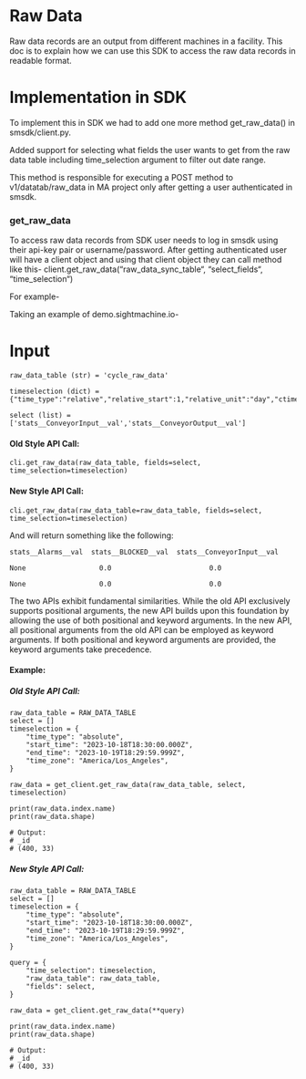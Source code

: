 # Raw Data
Raw data records are an output from different machines in a facility. This doc is to explain how we can use this SDK to access the raw data records in readable format.


# Implementation in SDK

To implement this in SDK we had to add one more method get_raw_data() in smsdk/client.py.

Added support for selecting what fields the user wants to get from the raw data table including time_selection argument to filter out date range. 

This method is responsible for executing a POST method to v1/datatab/raw_data in MA project only after getting a user authenticated in smsdk.

### get_raw_data
To access raw data records from SDK user needs to log in smsdk using their api-key pair or username/password. After getting authenticated user will have a client object and using that client object they can call method like this- client.get_raw_data(“raw_data_sync_table“, “select_fields“, “time_selection“)

For example-

Taking an example of demo.sightmachine.io-

# Input
```
raw_data_table (str) = 'cycle_raw_data'

timeselection (dict) = {"time_type":"relative","relative_start":1,"relative_unit":"day","ctime_tz":"America/Los_Angeles"}

select (list) = ['stats__ConveyorInput__val','stats__ConveyorOutput__val']
```

#### Old Style API Call:

```
cli.get_raw_data(raw_data_table, fields=select, time_selection=timeselection)
```

#### New Style API Call:

```
cli.get_raw_data(raw_data_table=raw_data_table, fields=select, time_selection=timeselection)
```

And will return something like the following:
```
stats__Alarms__val  stats__BLOCKED__val  stats__ConveyorInput__val

None                  0.0                        0.0

None                  0.0                        0.0
```

The two APIs exhibit fundamental similarities. While the old API exclusively supports positional arguments, the new API builds upon this foundation by allowing the use of both positional and keyword arguments. In the new API, all positional arguments from the old API can be employed as keyword arguments. If both positional and keyword arguments are provided, the keyword arguments take precedence.


#### Example:

##### Old Style API Call:

```
raw_data_table = RAW_DATA_TABLE
select = []
timeselection = {
    "time_type": "absolute",
    "start_time": "2023-10-18T18:30:00.000Z",
    "end_time": "2023-10-19T18:29:59.999Z",
    "time_zone": "America/Los_Angeles",
}

raw_data = get_client.get_raw_data(raw_data_table, select, timeselection)

print(raw_data.index.name)
print(raw_data.shape)

# Output:
# _id
# (400, 33)
```

##### New Style API Call:

```
raw_data_table = RAW_DATA_TABLE
select = []
timeselection = {
    "time_type": "absolute",
    "start_time": "2023-10-18T18:30:00.000Z",
    "end_time": "2023-10-19T18:29:59.999Z",
    "time_zone": "America/Los_Angeles",
}

query = {
    "time_selection": timeselection,
    "raw_data_table": raw_data_table,
    "fields": select,
}

raw_data = get_client.get_raw_data(**query)

print(raw_data.index.name)
print(raw_data.shape)

# Output:
# _id
# (400, 33)
```